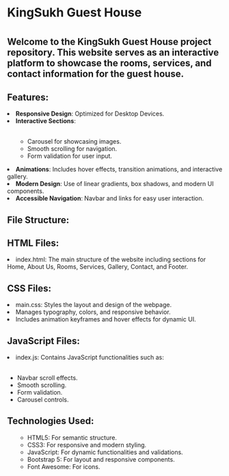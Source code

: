<h1>KingSukh Guest House<h1>

<h2>Welcome to the KingSukh Guest House project repository. This website serves as an interactive platform to showcase the rooms, services, and contact information for the guest house.</h2>

<h2>Features:</h2>

<li><strong>Responsive Design</strong>: Optimized for Desktop Devices.</li>

<li><strong>Interactive Sections</strong>:</li><br>
<ul>
        <ul>
        <li>Carousel for showcasing images.</li>
        <li>Smooth scrolling for navigation.</li>
        <li>Form validation for user input.</li>
        </ul>
</ul>
<li><strong>Animations</strong>: Includes hover effects, transition animations, and interactive gallery.</li>

<li><strong>Modern Design</strong>: Use of linear gradients, box shadows, and modern UI components.</li>

<li><strong>Accessible Navigation</strong>: Navbar and links for easy user interaction.</li>


<h2>File Structure:</h2>

<h2>HTML Files:</h2>

<li>index.html: The main structure of the website including sections for Home, About Us, Rooms, Services, Gallery, Contact, and Footer.</li>

<h2>CSS Files:</h2>

<li>main.css: Styles the layout and design of the webpage.</li>
<li>Manages typography, colors, and responsive behavior.</li>
<li>Includes animation keyframes and hover effects for dynamic UI.</li>

<h2>JavaScript Files:</h2>

<li>index.js: Contains JavaScript functionalities such as:</li><br>
<ul>
<li>Navbar scroll effects.</li>
<li>Smooth scrolling.</li>
<li>Form validation.</li>
<li>Carousel controls.</li>
</ul>

<h2>Technologies Used:</h2>
<ul>
    <ul>
    <li>HTML5: For semantic structure.</li>
    <li>CSS3: For responsive and modern styling.</li>
    <li>JavaScript: For dynamic functionalities and validations.</li>
    <li>Bootstrap 5: For layout and responsive components.</li>
    <li>Font Awesome: For icons.</li>
    </ul>
</ul>

